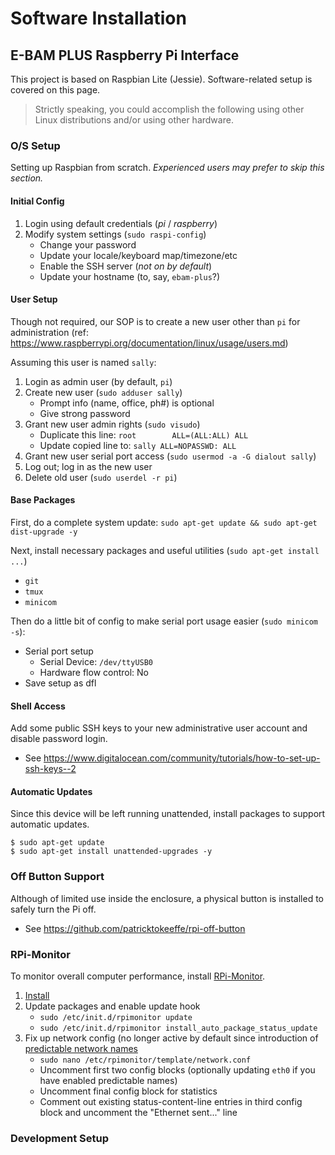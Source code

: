 
# Software Installation

## E-BAM PLUS Raspberry Pi Interface

This project is based on Raspbian Lite (Jessie). Software-related setup is
covered on this page. 

> Strictly speaking, you could accomplish the following using other Linux
> distributions and/or using other hardware. 


### O/S Setup

Setting up Raspbian from scratch. *Experienced users may prefer to skip this
section.*

#### Initial Config

1. Login using default credentials (*pi* / *raspberry*)
2. Modify system settings (`sudo raspi-config`)
    * Change your password
    * Update your locale/keyboard map/timezone/etc
    * Enable the SSH server (*not on by default*)
    * Update your hostname (to, say, `ebam-plus`?)

#### User Setup

Though not required, our SOP is to create a new user other than `pi` for
administration (ref: <https://www.raspberrypi.org/documentation/linux/usage/users.md>)

Assuming this user is named `sally`:
1. Login as admin user (by default, `pi`)
2. Create new user (`sudo adduser sally`)
	* Prompt info (name, office, ph#) is optional
	* Give strong password
3. Grant new user admin rights (`sudo visudo`)
	* Duplicate this line: `root		ALL=(ALL:ALL) ALL`
	* Update copied line to: `sally	ALL=NOPASSWD: ALL`
4. Grant new user serial port access (`sudo usermod -a -G dialout sally`)
5. Log out; log in as the new user
6. Delete old user (`sudo userdel -r pi`)

#### Base Packages

First, do a complete system update: `sudo apt-get update && sudo apt-get dist-upgrade -y`

Next, install necessary packages and useful utilities (`sudo apt-get install ...`)
* `git`
* `tmux`
* `minicom`

Then do a little bit of config to make serial port usage easier (`sudo minicom -s`):
* Serial port setup
    * Serial Device: `/dev/ttyUSB0`
    * Hardware flow control: No
* Save setup as dfl


#### Shell Access

Add some public SSH keys to your new administrative user account and
disable password login.
* See <https://www.digitalocean.com/community/tutorials/how-to-set-up-ssh-keys--2>

#### Automatic Updates

Since this device will be left running unattended, install packages to support
automatic updates.
```
$ sudo apt-get update
$ sudo apt-get install unattended-upgrades -y
```


### Off Button Support

Although of limited use inside the enclosure, a physical button is installed to safely turn the Pi off.
* See <https://github.com/patricktokeeffe/rpi-off-button>


### RPi-Monitor

To monitor overall computer performance, install
[RPi-Monitor](https://rpi-experiences.blogspot.com).

1. [Install](https://xavierberger.github.io/RPi-Monitor-docs/11_installation.html)
2. Update packages and enable update hook
    * `sudo /etc/init.d/rpimonitor update`
    * `sudo /etc/init.d/rpimonitor install_auto_package_status_update`
3. Fix up network config (no longer active by default since introduction of
   [predictable network names](https://www.freedesktop.org/wiki/Software/systemd/PredictableNetworkInterfaceNames/)
    * `sudo nano /etc/rpimonitor/template/network.conf`
    * Uncomment first two config blocks (optionally updating `eth0` if you have
      enabled predictable names)
    * Uncomment final config block for statistics
    * Comment out existing status-content-line entries in third config block
      and uncomment the "Ethernet sent..." line


### Development Setup



